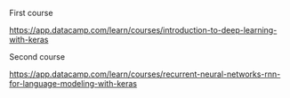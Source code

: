 First course

https://app.datacamp.com/learn/courses/introduction-to-deep-learning-with-keras

Second course

https://app.datacamp.com/learn/courses/recurrent-neural-networks-rnn-for-language-modeling-with-keras